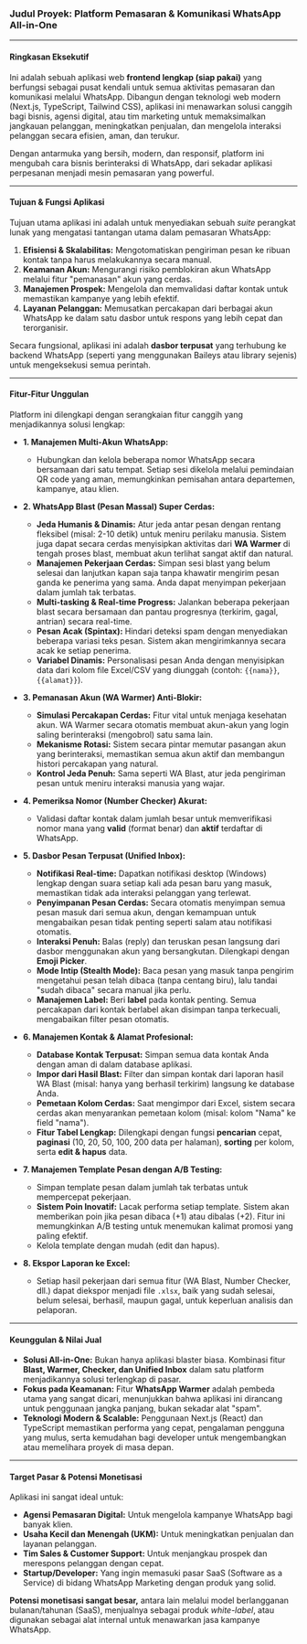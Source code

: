 ### **Judul Proyek: Platform Pemasaran & Komunikasi WhatsApp All-in-One**

---

#### **Ringkasan Eksekutif**

Ini adalah sebuah aplikasi web **frontend lengkap (siap pakai)** yang berfungsi sebagai pusat kendali untuk semua aktivitas pemasaran dan komunikasi melalui WhatsApp. Dibangun dengan teknologi web modern (Next.js, TypeScript, Tailwind CSS), aplikasi ini menawarkan solusi canggih bagi bisnis, agensi digital, atau tim marketing untuk memaksimalkan jangkauan pelanggan, meningkatkan penjualan, dan mengelola interaksi pelanggan secara efisien, aman, dan terukur.

Dengan antarmuka yang bersih, modern, dan responsif, platform ini mengubah cara bisnis berinteraksi di WhatsApp, dari sekadar aplikasi perpesanan menjadi mesin pemasaran yang powerful.

---

#### **Tujuan & Fungsi Aplikasi**

Tujuan utama aplikasi ini adalah untuk menyediakan sebuah _suite_ perangkat lunak yang mengatasi tantangan utama dalam pemasaran WhatsApp:

1.  **Efisiensi & Skalabilitas:** Mengotomatiskan pengiriman pesan ke ribuan kontak tanpa harus melakukannya secara manual.
2.  **Keamanan Akun:** Mengurangi risiko pemblokiran akun WhatsApp melalui fitur "pemanasan" akun yang cerdas.
3.  **Manajemen Prospek:** Mengelola dan memvalidasi daftar kontak untuk memastikan kampanye yang lebih efektif.
4.  **Layanan Pelanggan:** Memusatkan percakapan dari berbagai akun WhatsApp ke dalam satu dasbor untuk respons yang lebih cepat dan terorganisir.

Secara fungsional, aplikasi ini adalah **dasbor terpusat** yang terhubung ke backend WhatsApp (seperti yang menggunakan Baileys atau library sejenis) untuk mengeksekusi semua perintah.

---

#### **Fitur-Fitur Unggulan**

Platform ini dilengkapi dengan serangkaian fitur canggih yang menjadikannya solusi lengkap:

*   **1. Manajemen Multi-Akun WhatsApp:**
    *   Hubungkan dan kelola beberapa nomor WhatsApp secara bersamaan dari satu tempat. Setiap sesi dikelola melalui pemindaian QR code yang aman, memungkinkan pemisahan antara departemen, kampanye, atau klien.

*   **2. WhatsApp Blast (Pesan Massal) Super Cerdas:**
    *   **Jeda Humanis & Dinamis:** Atur jeda antar pesan dengan rentang fleksibel (misal: 2-10 detik) untuk meniru perilaku manusia. Sistem juga dapat secara cerdas menyisipkan aktivitas dari **WA Warmer** di tengah proses blast, membuat akun terlihat sangat aktif dan natural.
    *   **Manajemen Pekerjaan Cerdas:** Simpan sesi blast yang belum selesai dan lanjutkan kapan saja tanpa khawatir mengirim pesan ganda ke penerima yang sama. Anda dapat menyimpan pekerjaan dalam jumlah tak terbatas.
    *   **Multi-tasking & Real-time Progress:** Jalankan beberapa pekerjaan blast secara bersamaan dan pantau progresnya (terkirim, gagal, antrian) secara real-time.
    *   **Pesan Acak (Spintax):** Hindari deteksi spam dengan menyediakan beberapa variasi teks pesan. Sistem akan mengirimkannya secara acak ke setiap penerima.
    *   **Variabel Dinamis:** Personalisasi pesan Anda dengan menyisipkan data dari kolom file Excel/CSV yang diunggah (contoh: `{{nama}}`, `{{alamat}}`).

*   **3. Pemanasan Akun (WA Warmer) Anti-Blokir:**
    *   **Simulasi Percakapan Cerdas:** Fitur vital untuk menjaga kesehatan akun. WA Warmer secara otomatis membuat akun-akun yang login saling berinteraksi (mengobrol) satu sama lain.
    *   **Mekanisme Rotasi:** Sistem secara pintar memutar pasangan akun yang berinteraksi, memastikan semua akun aktif dan membangun histori percakapan yang natural.
    *   **Kontrol Jeda Penuh:** Sama seperti WA Blast, atur jeda pengiriman pesan untuk meniru interaksi manusia yang wajar.

*   **4. Pemeriksa Nomor (Number Checker) Akurat:**
    *   Validasi daftar kontak dalam jumlah besar untuk memverifikasi nomor mana yang **valid** (format benar) dan **aktif** terdaftar di WhatsApp.

*   **5. Dasbor Pesan Terpusat (Unified Inbox):**
    *   **Notifikasi Real-time:** Dapatkan notifikasi desktop (Windows) lengkap dengan suara setiap kali ada pesan baru yang masuk, memastikan tidak ada interaksi pelanggan yang terlewat.
    *   **Penyimpanan Pesan Cerdas:** Secara otomatis menyimpan semua pesan masuk dari semua akun, dengan kemampuan untuk mengabaikan pesan tidak penting seperti salam atau notifikasi otomatis.
    *   **Interaksi Penuh:** Balas (reply) dan teruskan pesan langsung dari dasbor menggunakan akun yang bersangkutan. Dilengkapi dengan **Emoji Picker**.
    *   **Mode Intip (Stealth Mode):** Baca pesan yang masuk tanpa pengirim mengetahui pesan telah dibaca (tanpa centang biru), lalu tandai "sudah dibaca" secara manual jika perlu.
    *   **Manajemen Label:** Beri **label** pada kontak penting. Semua percakapan dari kontak berlabel akan disimpan tanpa terkecuali, mengabaikan filter pesan otomatis.

*   **6. Manajemen Kontak & Alamat Profesional:**
    *   **Database Kontak Terpusat:** Simpan semua data kontak Anda dengan aman di dalam database aplikasi.
    *   **Impor dari Hasil Blast:** Filter dan simpan kontak dari laporan hasil WA Blast (misal: hanya yang berhasil terkirim) langsung ke database Anda.
    *   **Pemetaan Kolom Cerdas:** Saat mengimpor dari Excel, sistem secara cerdas akan menyarankan pemetaan kolom (misal: kolom "Nama" ke field "nama").
    *   **Fitur Tabel Lengkap:** Dilengkapi dengan fungsi **pencarian** cepat, **paginasi** (10, 20, 50, 100, 200 data per halaman), **sorting** per kolom, serta **edit & hapus** data.

*   **7. Manajemen Template Pesan dengan A/B Testing:**
    *   Simpan template pesan dalam jumlah tak terbatas untuk mempercepat pekerjaan.
    *   **Sistem Poin Inovatif:** Lacak performa setiap template. Sistem akan memberikan poin jika pesan dibaca (+1) atau dibalas (+2). Fitur ini memungkinkan A/B testing untuk menemukan kalimat promosi yang paling efektif.
    *   Kelola template dengan mudah (edit dan hapus).

*   **8. Ekspor Laporan ke Excel:**
    *   Setiap hasil pekerjaan dari semua fitur (WA Blast, Number Checker, dll.) dapat diekspor menjadi file `.xlsx`, baik yang sudah selesai, belum selesai, berhasil, maupun gagal, untuk keperluan analisis dan pelaporan.

---

#### **Keunggulan & Nilai Jual**

*   **Solusi All-in-One:** Bukan hanya aplikasi blaster biasa. Kombinasi fitur **Blast, Warmer, Checker, dan Unified Inbox** dalam satu platform menjadikannya solusi terlengkap di pasar.
*   **Fokus pada Keamanan:** Fitur **WhatsApp Warmer** adalah pembeda utama yang sangat dicari, menunjukkan bahwa aplikasi ini dirancang untuk penggunaan jangka panjang, bukan sekadar alat "spam".
*   **Teknologi Modern & Scalable:** Penggunaan Next.js (React) dan TypeScript memastikan performa yang cepat, pengalaman pengguna yang mulus, serta kemudahan bagi developer untuk mengembangkan atau memelihara proyek di masa depan.

---

#### **Target Pasar & Potensi Monetisasi**

Aplikasi ini sangat ideal untuk:

*   **Agensi Pemasaran Digital:** Untuk mengelola kampanye WhatsApp bagi banyak klien.
*   **Usaha Kecil dan Menengah (UKM):** Untuk meningkatkan penjualan dan layanan pelanggan.
*   **Tim Sales & Customer Support:** Untuk menjangkau prospek dan merespons pelanggan dengan cepat.
*   **Startup/Developer:** Yang ingin memasuki pasar SaaS (Software as a Service) di bidang WhatsApp Marketing dengan produk yang solid.

**Potensi monetisasi sangat besar,** antara lain melalui model berlangganan bulanan/tahunan (SaaS), menjualnya sebagai produk _white-label_, atau digunakan sebagai alat internal untuk menawarkan jasa kampanye WhatsApp.